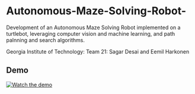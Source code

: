 # Autonomous-Maze-Solving-Robot-
Development of an Autonomous Maze Solving Robot implemented on a turtlebot, leveraging computer vision and machine learning, and path palnning and search algorithms. 

Georgia Institute of Technology: Team 21: Sagar Desai and Eemil Harkonen 

## Demo


[![Watch the demo](https://img.youtube.com/vi/VIDEO_ID/0.jpg)](https://youtu.be/6Tk9iepP2Z4)
